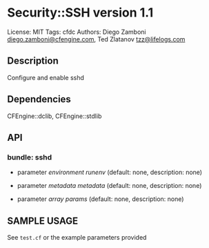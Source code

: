 # Security::SSH version 1.1

License: MIT
Tags: cfdc
Authors: Diego Zamboni <diego.zamboni@cfengine.com>, Ted Zlatanov <tzz@lifelogs.com>

## Description
Configure and enable sshd

## Dependencies
CFEngine::dclib, CFEngine::stdlib

## API
### bundle: sshd
* parameter _environment_ *runenv* (default: none, description: none)

* parameter _metadata_ *metadata* (default: none, description: none)

* parameter _array_ *params* (default: none, description: none)


## SAMPLE USAGE
See `test.cf` or the example parameters provided

